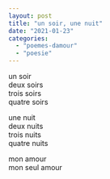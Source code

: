 ```yaml
---
layout: post
title: "un soir, une nuit"
date: "2021-01-23"
categories: 
  - "poemes-damour"
  - "poesie"
---
```


un soir  
deux soirs  
trois soirs  
quatre soirs

une nuit  
deux nuits  
trois nuits  
quatre nuits

mon amour  
mon seul amour
